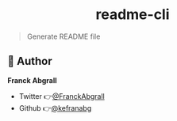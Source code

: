 <h1 align="center">readme-cli</h1>

> Generate README file

## 👤 Author

**Franck Abgrall**

- Twitter 👉[@FranckAbgrall](https://twitter.com/FranckAbgrall)
- Github 👉[@kefranabg](https://twitter.com/kefranabg)
